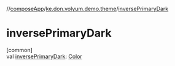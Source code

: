 //[composeApp](../../index.md)/[ke.don.volyum.demo.theme](index.md)/[inversePrimaryDark](inverse-primary-dark.md)

# inversePrimaryDark

[common]\
val [inversePrimaryDark](inverse-primary-dark.md): [Color](https://developer.android.com/reference/kotlin/androidx/compose/ui/graphics/Color.html)